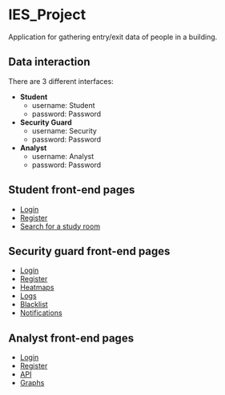 # IES_Project

Application for gathering entry/exit data of people in a building.

## Data interaction

There are 3 different interfaces:
- **Student**
  - username: Student
  - password: Password
- **Security Guard**
  - username: Security
  - password: Password
- **Analyst**
  - username: Analyst
  - password: Password

## Student front-end pages
- [Login](http://34.140.235.127:81/login)
- [Register](http://34.140.235.127:81/register)
- [Search for a study room](http://34.140.235.127:81/studyRooms)

## Security guard front-end pages
- [Login](http://34.140.235.127:82/login)
- [Register](http://34.140.235.127:82/register)
- [Heatmaps](http://34.140.235.127:82/heatmaps)
- [Logs](http://34.140.235.127:82/logs)
- [Blacklist](http://34.140.235.127:82/blacklist)
- [Notifications](http://34.140.235.127:82/notifications)

## Analyst front-end pages
- [Login](http://34.140.235.127:83/login)
- [Register](http://34.140.235.127:83/register)
- [API](http://34.140.235.127:83/api)
- [Graphs](http://34.140.235.127:83/graphs)